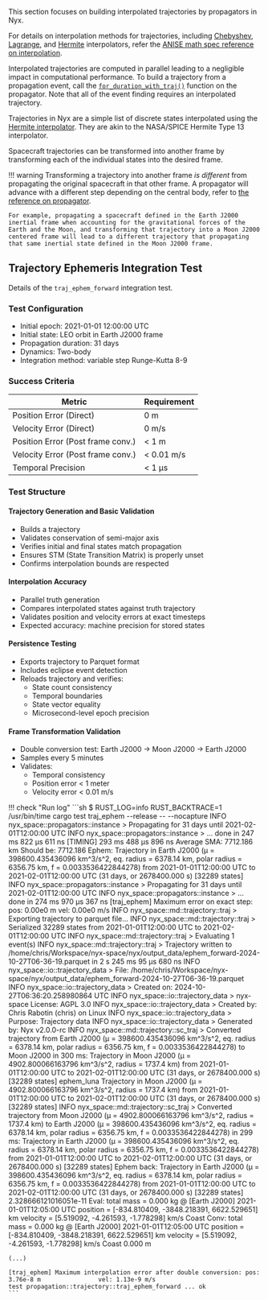 This section focuses on building interpolated trajectories by propagators in Nyx.

For details on interpolation methods for trajectories, including [Chebyshev](../../../anise/reference/mathspec/interpolation/chebyshev.md), [Lagrange](../../../anise/reference/mathspec/interpolation/lagrange.md), and [Hermite](../../../anise/reference/mathspec/interpolation/hermite.md) interpolators, refer the [ANISE math spec reference on interpolation](../../../anise/reference/mathspec/interpolation/index.md).

Interpolated trajectories are computed in parallel leading to a negligible impact in computational performance. To build a trajectory from a propagation event, call the [`for_duration_with_traj()`](https://rustdoc.nyxspace.com/nyx_space/propagators/struct.PropInstance.html#method.for_duration_with_traj) function on the propagator. Note that all of the event finding requires an interpolated trajectory.

Trajectories in Nyx are a simple list of discrete states interpolated using the [Hermite interpolator](../../../anise/reference/mathspec/interpolation/hermite.md). They are akin to the NASA/SPICE Hermite Type 13 interpolator.

Spacecraft trajectories can be transformed into another frame by transforming each of the individual states into the desired frame.

!!! warning
    Transforming a trajectory into another frame _is different_ from propagating the original spacecraft in that other frame. A propagator will advance with a different step depending on the central body, refer to [the reference on propagator](../../../nyxspace/MathSpec/propagators.md).
    
    For example, propagating a spacecraft defined in the Earth J2000 inertial frame when accounting for the gravitational forces of the Earth and the Moon, and transforming that trajectory into a Moon J2000 centered frame will lead to a different trajectory that propagating that same inertial state defined in the Moon J2000 frame.

## Trajectory Ephemeris Integration Test

Details of the `traj_ephem_forward` integration test.

### Test Configuration

- Initial epoch: 2021-01-01 12:00:00 UTC
- Initial state: LEO orbit in Earth J2000 frame
- Propagation duration: 31 days
- Dynamics: Two-body
- Integration method: variable step Runge-Kutta 8-9

### Success Criteria

| Metric | Requirement |
|--------|-------------|
| Position Error (Direct) | 0 m |
| Velocity Error (Direct) | 0 m/s |
| Position Error (Post frame conv.) | < 1 m |
| Velocity Error (Post frame conv.) | < 0.01 m/s |
| Temporal Precision | < 1 μs |

### Test Structure

#### Trajectory Generation and Basic Validation

   - Builds a trajectory
   - Validates conservation of semi-major axis
   - Verifies initial and final states match propagation
   - Ensures STM (State Transition Matrix) is properly unset
   - Confirms interpolation bounds are respected

#### Interpolation Accuracy

   - Parallel truth generation
   - Compares interpolated states against truth trajectory
   - Validates position and velocity errors at exact timesteps
   - Expected accuracy: machine precision for stored states

#### Persistence Testing

   - Exports trajectory to Parquet format
   - Includes eclipse event detection
   - Reloads trajectory and verifies:
     - State count consistency
     - Temporal boundaries
     - State vector equality
     - Microsecond-level epoch precision

#### Frame Transformation Validation

   - Double conversion test: Earth J2000 → Moon J2000 → Earth J2000
   - Samples every 5 minutes
   - Validates:
     - Temporal consistency
     - Position error < 1 meter
     - Velocity error < 0.01 m/s


!!! check "Run log"
    ```sh
    $ RUST_LOG=info RUST_BACKTRACE=1 /usr/bin/time cargo test traj_ephem --release -- --nocapture
    INFO  nyx_space::propagators::instance > Propagating for 31 days until 2021-02-01T12:00:00 UTC
    INFO  nyx_space::propagators::instance >       ... done in 247 ms 822 μs 611 ns
    [TIMING] 293 ms 488 μs 896 ns
    Average SMA: 7712.186 km        Should be: 7712.186
    Ephem: Trajectory in Earth J2000 (μ = 398600.435436096 km^3/s^2, eq. radius = 6378.14 km, polar radius = 6356.75 km, f = 0.0033536422844278) from 2021-01-01T12:00:00 UTC to 2021-02-01T12:00:00 UTC (31 days, or 2678400.000 s) [32289 states]
    INFO  nyx_space::propagators::instance > Propagating for 31 days until 2021-02-01T12:00:00 UTC
    INFO  nyx_space::propagators::instance >       ... done in 274 ms 970 μs 367 ns
    [traj_ephem] Maximum error on exact step: pos: 0.00e0 m         vel: 0.00e0 m/s
    INFO  nyx_space::md::trajectory::traj  > Exporting trajectory to parquet file...
    INFO  nyx_space::md::trajectory::traj  > Serialized 32289 states from 2021-01-01T12:00:00 UTC to 2021-02-01T12:00:00 UTC
    INFO  nyx_space::md::trajectory::traj  > Evaluating 1 event(s)
    INFO  nyx_space::md::trajectory::traj  > Trajectory written to /home/chris/Workspace/nyx-space/nyx/output_data/ephem_forward-2024-10-27T06-36-19.parquet in 2 s 245 ms 95 μs 680 ns
    INFO  nyx_space::io::trajectory_data   > File: /home/chris/Workspace/nyx-space/nyx/output_data/ephem_forward-2024-10-27T06-36-19.parquet
    INFO  nyx_space::io::trajectory_data   > Created on: 2024-10-27T06:36:20.258980864 UTC
    INFO  nyx_space::io::trajectory_data   > nyx-space License: AGPL 3.0
    INFO  nyx_space::io::trajectory_data   > Created by: Chris Rabotin (chris) on Linux
    INFO  nyx_space::io::trajectory_data   > Purpose: Trajectory data
    INFO  nyx_space::io::trajectory_data   > Generated by: Nyx v2.0.0-rc
    INFO  nyx_space::md::trajectory::sc_traj > Converted trajectory from Earth J2000 (μ = 398600.435436096 km^3/s^2, eq. radius = 6378.14 km, polar radius = 6356.75 km, f = 0.0033536422844278) to Moon J2000 in 300 ms: Trajectory in Moon J2000 (μ = 4902.800066163796 km^3/s^2, radius = 1737.4 km) from 2021-01-01T12:00:00 UTC to 2021-02-01T12:00:00 UTC (31 days, or 2678400.000 s) [32289 states]
    ephem_luna Trajectory in Moon J2000 (μ = 4902.800066163796 km^3/s^2, radius = 1737.4 km) from 2021-01-01T12:00:00 UTC to 2021-02-01T12:00:00 UTC (31 days, or 2678400.000 s) [32289 states]
    INFO  nyx_space::md::trajectory::sc_traj > Converted trajectory from Moon J2000 (μ = 4902.800066163796 km^3/s^2, radius = 1737.4 km) to Earth J2000 (μ = 398600.435436096 km^3/s^2, eq. radius = 6378.14 km, polar radius = 6356.75 km, f = 0.0033536422844278) in 299 ms: Trajectory in Earth J2000 (μ = 398600.435436096 km^3/s^2, eq. radius = 6378.14 km, polar radius = 6356.75 km, f = 0.0033536422844278) from 2021-01-01T12:00:00 UTC to 2021-02-01T12:00:00 UTC (31 days, or 2678400.000 s) [32289 states]
    Ephem back: Trajectory in Earth J2000 (μ = 398600.435436096 km^3/s^2, eq. radius = 6378.14 km, polar radius = 6356.75 km, f = 0.0033536422844278) from 2021-01-01T12:00:00 UTC to 2021-02-01T12:00:00 UTC (31 days, or 2678400.000 s) [32289 states]
    2.328666121016051e-11
    Eval: total mass = 0.000 kg @  [Earth J2000] 2021-01-01T12:05:00 UTC    position = [-834.810409, -3848.218391, 6622.529651] km  velocity = [5.519092, -4.261593, -1.778298] km/s  Coast
    Conv: total mass = 0.000 kg @  [Earth J2000] 2021-01-01T12:05:00 UTC    position = [-834.810409, -3848.218391, 6622.529651] km  velocity = [5.519092, -4.261593, -1.778298] km/s  Coast 0.000 m

    (...)

    [traj_ephem] Maximum interpolation error after double conversion: pos: 3.76e-8 m                vel: 1.13e-9 m/s
    test propagation::trajectory::traj_ephem_forward ... ok
    ```
